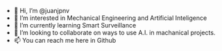 - 👋 Hi, I’m @juanjpnv
- 👀 I’m interested in Mechanical Engineering and Artificial Inteligence
- 🌱 I’m currently learning Smart Surveillance
- 💞️ I’m looking to collaborate on ways to use A.I. in machanical projects.
- 📫 You can reach me here in Github

<!---
juanjpnv/juanjpnv is a ✨ special ✨ repository because its `README.md` (this file) appears on your GitHub profile.
You can click the Preview link to take a look at your changes.
--->

